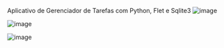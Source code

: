 Aplicativo de Gerenciador de Tarefas com Python, Flet e Sqlite3
 ![image](https://github.com/EnzoGui18/tarefas/assets/81970792/84beaacc-23bb-4859-83bb-81f08bee06b7)

![image](https://github.com/EnzoGui18/tarefas/assets/81970792/dadbf1ab-1203-4fe0-9151-5294adc02891)


![image](https://github.com/EnzoGui18/tarefas/assets/81970792/97782989-6074-4721-8ae7-04a55c28eb6c)
